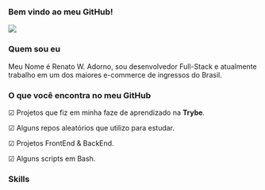 <!DOCTYPE html>
<html lang="pt-br">
<head>
  <meta charset="UTF-8">
  <meta name="viewport" content="width=device-width, initial-scale=1.0">
  <link rel="stylesheet" href="https://cdn.jsdelivr.net/npm/bootstrap-icons@1.11.1/font/bootstrap-icons.css">
  <link rel="stylesheet" href="https://cdnjs.cloudflare.com/ajax/libs/font-awesome/6.4.2/css/brands.min.css" integrity="sha512-W/zrbCncQnky/EzL+/AYwTtosvrM+YG/V6piQLSe2HuKS6cmbw89kjYkp3tWFn1dkWV7L1ruvJyKbLz73Vlgfg==" crossorigin="anonymous" referrerpolicy="no-referrer" />
  <link rel="stylesheet" href="https://cdnjs.cloudflare.com/ajax/libs/font-awesome/6.4.2/css/all.min.css" integrity="sha512-z3gLpd7yknf1YoNbCzqRKc4qyor8gaKU1qmn+CShxbuBusANI9QpRohGBreCFkKxLhei6S9CQXFEbbKuqLg0DA==" crossorigin="anonymous" referrerpolicy="no-referrer" />
  <link rel="stylesheet" href="https://cdn.jsdelivr.net/gh/devicons/devicon@v2.15.1/devicon.min.css">
  <link rel="stylesheet" href="./index.css">
  <link rel="preconnect" href="https://fonts.googleapis.com">
  <link rel="preconnect" href="https://fonts.gstatic.com" crossorigin>
  <link href="https://fonts.googleapis.com/css2?family=Poppins:wght@400;500;600;700;800;900&display=swap" rel="stylesheet">
</head>
<body>
  <div class="container">
    <section class="section">
      <i class="fa-brands fa-github fa-bounce icon"></i>
      <h3 class="head-text">Bem vindo ao meu GitHub!</h3>
      <img class="status" src="https://github-readme-stats.vercel.app/api?username=RENATOADORNO&show_icons=true&include_all_commits=true&count_private=true&icon_color=000000&title_color=000000"/>
    </section>
    <section class="section">
      <div class="box">
        <h3 class="title">Quem sou eu</h3>
        <p class="text">Meu Nome é Renato W. Adorno, sou desenvolvedor Full-Stack e atualmente trabalho em um dos maiores e-commerce de ingressos do Brasil.</p>
        <h3 class="title">O que você encontra no meu GitHub</h3>
        <p class="text">☑ Projetos que fiz em minha faze de aprendizado na <b>Trybe</b>.</p>
        <p class="text">☑ Alguns repos aleatórios que utilizo para estudar.</p>
        <p class="text">☑ Projetos FrontEnd & BackEnd.</p>
        <p class="text">☑ Alguns scripts em Bash.</p>
        <h3 class="title">Skills</h3>
        <i class="fa-brands devicon-git-plain fa-fade  icon"></i>
        <i class="fa-brands devicon-bash-plain fa-fade  icon"></i>
        <i class="fa-brands devicon-linux-plain fa-fade icon"></i>
        <i class="fa-brands devicon-docker-plain-wordmark fa-fade icon"></i>
        <i class="fa-brands devicon-typescript-plain fa-fade icon"></i>
        <i class="fa-brands devicon-react-plain fa-fade icon"></i>
        <i class="fa-brands devicon-nodejs-plain fa-fade icon"></i>
        <i class="fa-brands devicon-javascript-plain fa-fade icon"></i>
        <i class="fa-brands devicon-nextjs-plain fa-fade icon"></i>
        <i class="fa-brands devicon-nestjs-plain fa-fade icon"></i>
        <i class="fa-brands devicon-python-plain fa-fade icon"></i>
        <i class="fa-brands devicon-sass-plain fa-fade icon"></i>
        <i class="fa-brands devicon-express-original fa-fade icon"></i>
        <i class="fa-brands devicon-jquery-plain fa-fade icon"></i>
        <i class="fa-brands devicon-go-plain fa-fade icon"></i>
        <i class="fa-brands devicon-figma-plain fa-fade icon"></i>
      </div>
    </section>
    <section>
    </section>
  </div>
</body>
</html>
